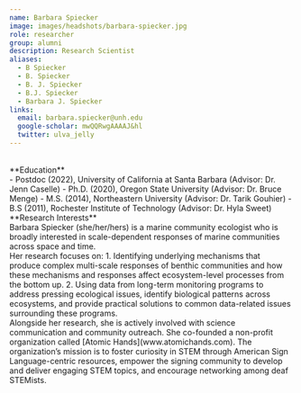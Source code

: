 ```yaml
---
name: Barbara Spiecker
image: images/headshots/barbara-spiecker.jpg
role: researcher
group: alumni
description: Research Scientist
aliases:
  - B Spiecker
  - B. Spiecker
  - B. J. Spiecker
  - B.J. Spiecker
  - Barbara J. Spiecker
links:
  email: barbara.spiecker@unh.edu
  google-scholar: mwQQRwgAAAAJ&hl
  twitter: ulva_jelly
---
```

<br>
**Education**
<br>
- Postdoc (2022), University of California at Santa Barbara (Advisor: Dr. Jenn Caselle)
- Ph.D. (2020), Oregon State University (Advisor: Dr. Bruce Menge)
- M.S. (2014), Northeastern University (Advisor: Dr. Tarik Gouhier)
- B.S (2011), Rochester Institute of Technology (Advisor: Dr. Hyla Sweet)
<br>
**Research Interests**
<br>
Barbara Spiecker (she/her/hers) is a marine community ecologist who is broadly interested in scale-dependent responses of marine communities across space and time. 
<br>
Her research focuses on:
1. Identifying underlying mechanisms that produce complex multi-scale responses of benthic communities and how these mechanisms and 
responses affect ecosystem-level processes from the bottom up.
2. Using data from long-term monitoring programs to address pressing ecological issues, identify biological patterns across ecosystems, and provide practical solutions to common data-related issues surrounding these programs.
<br>
Alongside her research, she is actively involved with science communication and community outreach. She co-founded a non-profit organization called 
[Atomic Hands](www.atomichands.com). The organization’s mission is to foster curiosity in STEM through American Sign Language-centric resources, 
empower the signing community to develop and deliver engaging STEM topics, and encourage networking among deaf STEMists.
